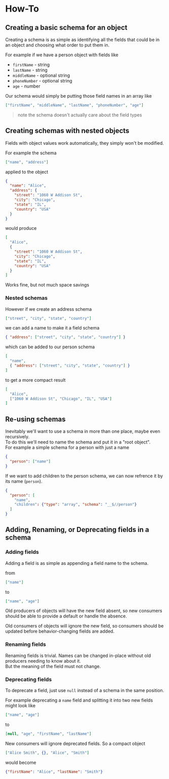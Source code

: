 # How-To

## Creating a basic schema for an object

Creating a schema is as simple as identifying all the fields that could be in an object and 
choosing what order to put them in. 

For example if we have a person object with fields like
* `firstName` - string
* `lastName` - string
* `middleName` - optional string
* `phoneNumber` - optional string
* `age` - number

Our schema would simply be putting those field names in an array like 

```json
["firstName", "middleName", "lastName", "phoneNumber", "age"]
```

> note the schema doesn't actually care about the field types

## Creating schemas with nested objects

Fields with object values work automatically, they simply won't be modified.   

For example the schema

```json
["name", "address"]
```

applied to the object

```json
{
  "name": "Alice",
  "address": {
    "street": "1060 W Addison St",
    "city": "Chicago",
    "state": "IL",
    "country": "USA"
  }
}
```

would produce 

```json
[
  "Alice", 
  {
    "street": "1060 W Addison St",
    "city": "Chicago",
    "state": "IL",
    "country": "USA"
  }
]
```

Works fine, but not much space savings

### Nested schemas

However if we create an address schema

```json
["street", "city", "state", "country"]
```

we can add a name to make it a field schema

```json
{ "address": ["street", "city", "state", "country"] }
```

which can be added to our person schema

```json
[
  "name",
  { "address": ["street", "city", "state", "country"] }
]
```

to get a more compact result

```json
[
  "Alice", 
  ["1060 W Addison St", "Chicago", "IL", "USA"]
]
```

## Re-using schemas

Inevitably we'll want to use a schema in more than one place, maybe even recursively.  
To do this we'll need to name the schema and put it in a "root object".   
For example a simple schema for a person with just a name

```json
{
  "person": ["name"]
}
```

If we want to add children to the person schema, we can now refrence it by its name (`person`).

```json
{
  "person": [
    "name",
    "children": {"type": "array", "schema": "__$//person"}
  ]
}
```

## Adding, Renaming, or Deprecating fields in a schema

### Adding fields

Adding a field is as simple as appending a field name to the schema.

from

```json
["name"]
```

to 

```json
["name", "age"]
```

Old producers of objects will have the new field absent, so new consumers should be able to provide a default or handle the absence. 

Old consumers of objects will ignore the new field, so consumers should be updated before behavior-changing fields are added.

### Renaming fields

Renaming fields is trivial. Names can be changed in-place without old producers needing to know about it.  
But the meaning of the field must not change.

### Deprecating fields

To deprecate a field, just use `null` instead of a schema in the same position.

For example deprecating a `name` field and splitting it into two new fields might look like

```json
["name", "age"]
```

to

```json
[null, "age", "firstName", "lastName"]
```

New consumers will ignore deprecated fields. 
So a compact object

```json
["Alice Smith", {}, "Alice", "Smith"]
```

would become

```json
{"firstName": "Alice", "lastName": "Smith"}
```


